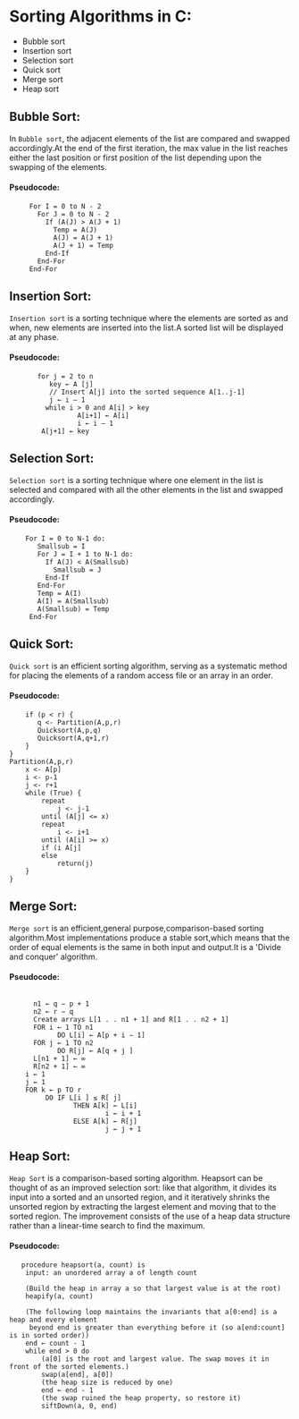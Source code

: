 # Sorting Algorithms in C:
* Bubble sort
* Insertion sort
* Selection sort
* Quick sort
* Merge sort
* Heap sort

## Bubble Sort:
In `Bubble sort`, the adjacent elements of the list are compared and swapped accordingly.At the end of the first iteration, the max value in the list reaches either the last position or first position of the list depending upon the swapping of the elements.
#### Pseudocode:
``` 
     For I = 0 to N - 2
       For J = 0 to N - 2
         If (A(J) > A(J + 1)
           Temp = A(J)
           A(J) = A(J + 1)
           A(J + 1) = Temp
         End-If
       End-For
     End-For
```

## Insertion Sort:
`Insertion sort` is a sorting technique where the elements are sorted as and when, new elements are inserted into the list.A sorted list will be displayed at any phase.
#### Pseudocode:
```    
       for j = 2 to n
          key ← A [j]
          // Insert A[j] into the sorted sequence A[1..j-1]
          j ← i – 1
         while i > 0 and A[i] > key
                 A[i+1] ← A[i]
                 i ← i – 1
        A[j+1] ← key
```

## Selection Sort:
`Selection sort` is a sorting technique where one element in the list is selected and compared with all the other elements in the list and swapped accordingly.
#### Pseudocode:
````
    For I = 0 to N-1 do:
       Smallsub = I
       For J = I + 1 to N-1 do:
         If A(J) < A(Smallsub)
           Smallsub = J
         End-If
       End-For
       Temp = A(I)
       A(I) = A(Smallsub)
       A(Smallsub) = Temp
     End-For
````

## Quick Sort:
`Quick sort` is an efficient sorting algorithm, serving as a systematic method for placing the elements of a random access file or an array in an order.
#### Pseudocode:
```Quicksort(A,p,r) {
    if (p < r) {
       q <- Partition(A,p,r)
       Quicksort(A,p,q)
       Quicksort(A,q+1,r)
    }
}
Partition(A,p,r)
    x <- A[p]
    i <- p-1
    j <- r+1
    while (True) {
        repeat
            j <- j-1
        until (A[j] <= x)
        repeat
            i <- i+1
        until (A[i] >= x)
        if (i A[j]
        else 
            return(j)
    }
}
```

## Merge Sort:
`Merge sort` is an efficient,general purpose,comparison-based sorting algorithm.Most implementations produce a stable sort,which means that the order of equal elements is the same in both input and output.It is a 'Divide and conquer' algorithm.
#### Pseudocode:
```MERGE (A, p, q, r )

      n1 ← q − p + 1
      n2 ← r − q
      Create arrays L[1 . . n1 + 1] and R[1 . . n2 + 1]
      FOR i ← 1 TO n1
            DO L[i] ← A[p + i − 1]
      FOR j ← 1 TO n2
            DO R[j] ← A[q + j ]
      L[n1 + 1] ← ∞
      R[n2 + 1] ← ∞
    i ← 1
    j ← 1
    FOR k ← p TO r
         DO IF L[i ] ≤ R[ j]
                THEN A[k] ← L[i]
                        i ← i + 1
                ELSE A[k] ← R[j]
                        j ← j + 1
```

## Heap Sort:
`Heap Sort` is a comparison-based sorting algorithm. Heapsort can be thought of as an improved selection sort: like that algorithm, it divides its input into a sorted and an unsorted region, and it iteratively shrinks the unsorted region by extracting the largest element and moving that to the sorted region. The improvement consists of the use of a heap data structure rather than a linear-time search to find the maximum.
#### Pseudocode:
```
   procedure heapsort(a, count) is
    input: an unordered array a of length count
 
    (Build the heap in array a so that largest value is at the root)
    heapify(a, count)

    (The following loop maintains the invariants that a[0:end] is a heap and every element
     beyond end is greater than everything before it (so a[end:count] is in sorted order))
    end ← count - 1
    while end > 0 do
        (a[0] is the root and largest value. The swap moves it in front of the sorted elements.)
        swap(a[end], a[0])
        (the heap size is reduced by one)
        end ← end - 1
        (the swap ruined the heap property, so restore it)
        siftDown(a, 0, end)
```
